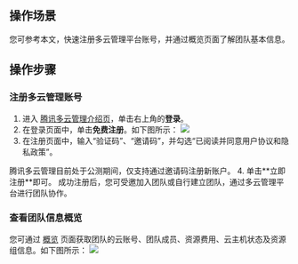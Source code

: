 ## 操作场景
您可参考本文，快速注册多云管理平台账号，并通过概览页面了解团队基本信息。

## 操作步骤

### 注册多云管理账号
1. 进入 [腾讯多云管理介绍页](https://cmp.tencent.cn/)，单击右上角的**登录**。
2. 在登录页面中，单击**免费注册**。如下图所示：
![](https://qcloudimg.tencent-cloud.cn/raw/c3953dd70684c4204bc0065825d8aa8c.png)
3. 在注册页面中，输入“验证码”、“邀请码”，并勾选“已阅读并同意用户协议和隐私政策”。
<dx-alert infotype="explain" title="">
腾讯多云管理目前处于公测期间，仅支持通过邀请码注册新账户。
</dx-alert>
4. 单击**立即注册**即可。
成功注册后，您可受邀加入团队或自行建立团队，通过多云管理平台进行团队协作。


### 查看团队信息概览
您可通过 [概览](https://cmp.tencent.cn/overview) 页面获取团队的云账号、团队成员、资源费用、云主机状态及资源组信息。如下图所示：
![](https://qcloudimg.tencent-cloud.cn/raw/9bea86e175ad7a0a44aea63135b1d427.png)
